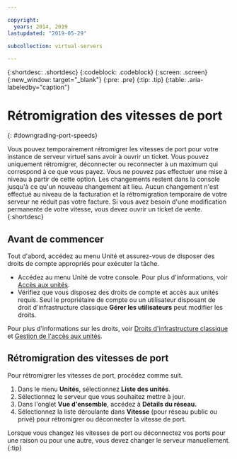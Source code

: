 ```yaml
---

copyright:
  years: 2014, 2019
lastupdated: "2019-05-29"

subcollection: virtual-servers

---
```


{:shortdesc: .shortdesc}
{:codeblock: .codeblock}
{:screen: .screen}
{:new_window: target="_blank"}
{:pre: .pre}
{:tip: .tip}
{:table: .aria-labeledby="caption"}

# Rétromigration des vitesses de port
{: #downgrading-port-speeds}

Vous pouvez temporairement rétromigrer les vitesses de port pour votre instance de serveur virtuel sans avoir à ouvrir un ticket. Vous pouvez uniquement rétromigrer, déconnecter ou reconnecter à un maximum qui correspond à ce que vous payez. Vous ne pouvez pas effectuer une mise à niveau à partir de cette option. Les changements restent dans la console jusqu'à ce qu'un nouveau changement ait lieu. Aucun changement n'est effectué au niveau de la facturation et la rétromigration temporaire de votre serveur ne réduit pas votre facture. Si vous avez besoin d'une modification permanente de votre vitesse, vous devez ouvrir un ticket de vente.
{:shortdesc}

## Avant de commencer
Tout d'abord, accédez au menu Unité et assurez-vous de disposer des droits de compte appropriés pour exécuter la tâche. 

* Accédez au menu Unité de votre console. Pour plus d'informations, voir [Accès aux unités](/docs/vsi?topic=virtual-servers-navigating-devices).
* Vérifiez que vous disposez des droits de compte et accès aux unités requis. Seul le propriétaire de compte ou un utilisateur disposant de droit d'infrastructure classique **Gérer les utilisateurs** peut modifier les droits. 

Pour plus d'informations sur les droits, voir [Droits d'infrastructure classique](/docs/iam?topic=iam-infrapermission#infrapermission) et [Gestion de l'accès aux unités](/docs/vsi?topic=virtual-servers-managing-device-access).

## Rétromigration des vitesses de port
Pour rétromigrer les vitesses de port, procédez comme suit.

1. Dans le menu **Unités**, sélectionnez **Liste des unités**.
2. Sélectionnez le serveur que vous souhaitez mettre à jour.
3. Dans l'onglet **Vue d'ensemble**, accédez à **Détails du réseau.**
4. Sélectionnez la liste déroulante dans **Vitesse** (pour réseau public ou privé) pour rétromigrer ou déconnecter la vitesse de port.

Lorsque vous changez les vitesses de port ou déconnectez vos ports pour une raison ou pour une autre, vous devez changer le serveur manuellement.
{:tip}
